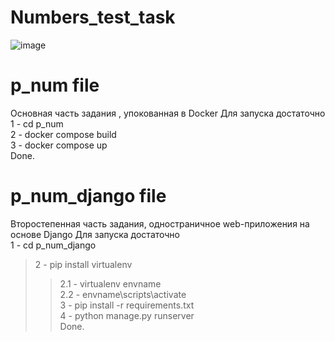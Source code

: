 # Numbers_test_task
![image](https://user-images.githubusercontent.com/67760549/174299045-83352b6e-cdb1-4f8f-b363-c5596620b5bc.png)
# p_num file
Основная часть задания , упокованная в Docker 
 Для запуска достаточно <br>
  1 - cd p_num <br>
  2 - docker compose build <br>
  3 - docker compose up <br>
  Done.
# p_num_django file 
Второстепенная часть задания, одностраничное web-приложения на основе Django
  Для запуска достаточно <br>
  1 - cd p_num_django <br>
  > 2 - pip install virtualenv <br>
  >> 2.1 - virtualenv envname  <br>
  >> 2.2 - envname\scripts\activate <br>
 3 - pip install -r requirements.txt <br>
 4 - python manage.py runserver <br>
 Done.
 
